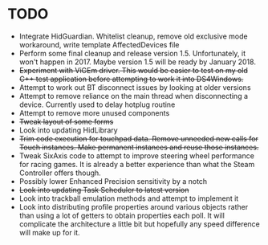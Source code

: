 # TODO

* Integrate HidGuardian. Whitelist cleanup, remove old exclusive mode
workaround, write template AffectedDevices file
* Perform some final cleanup and release version 1.5. Unfortunately,
it won't happen in 2017. Maybe version 1.5 will be ready by January 2018.
* ~~Experiment with ViGEm driver. This would be easier to test on my old
C++ test application before attempting to work it into DS4Windows.~~
* Attempt to work out BT disconnect issues by looking at older versions
* Attempt to remove reliance on the main thread when disconnecting a device.
Currently used to delay hotplug routine
* Attempt to remove more unused components
* ~~Tweak layout of some forms~~
* Look into updating HidLibrary
* ~~Trim code execution for touchpad data. Remove unneeded new calls for Touch
instances. Make permanent instances and reuse those instances.~~
* Tweak SixAxis code to attempt to improve steering wheel performance
for racing games. It is already a better experience than what the Steam
Controller offers though.
* Possibly lower Enhanced Precision sensitivity by a notch
* ~~Look into updating Task Scheduler to latest version~~
* Look into trackball emulation methods and attempt to implement it
* Look into distributing profile properties around various objects
rather than using a lot of getters to obtain properties each poll.
It will complicate the architecture a little bit but hopefully
any speed difference will make up for it.

